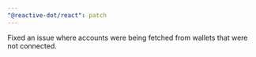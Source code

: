 ```yaml
---
"@reactive-dot/react": patch
---
```


Fixed an issue where accounts were being fetched from wallets that were not connected.
